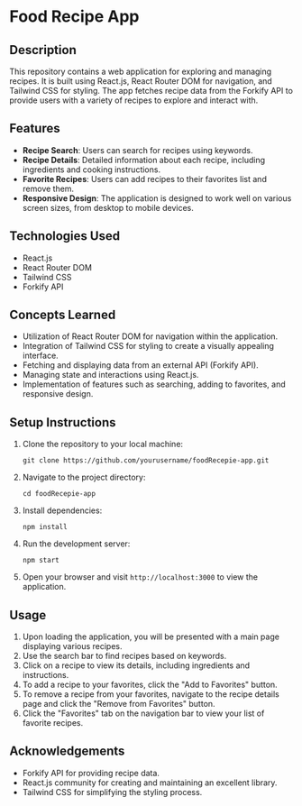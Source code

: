 # Food Recipe App

## Description

This repository contains a web application for exploring and managing recipes. It is built using React.js, React Router DOM for navigation, and Tailwind CSS for styling. The app fetches recipe data from the Forkify API to provide users with a variety of recipes to explore and interact with.

## Features

- **Recipe Search**: Users can search for recipes using keywords.
- **Recipe Details**: Detailed information about each recipe, including ingredients and cooking instructions.
- **Favorite Recipes**: Users can add recipes to their favorites list and remove them.
- **Responsive Design**: The application is designed to work well on various screen sizes, from desktop to mobile devices.

## Technologies Used

- React.js
- React Router DOM
- Tailwind CSS
- Forkify API
## Concepts Learned

- Utilization of React Router DOM for navigation within the application.
- Integration of Tailwind CSS for styling to create a visually appealing interface.
- Fetching and displaying data from an external API (Forkify API).
- Managing state and interactions using React.js.
- Implementation of features such as searching, adding to favorites, and responsive design.
## Setup Instructions

1. Clone the repository to your local machine:

    ```
    git clone https://github.com/yourusername/foodRecepie-app.git
    ```

2. Navigate to the project directory:

    ```
    cd foodRecepie-app
    ```

3. Install dependencies:

    ```
    npm install
    ```

4. Run the development server:

    ```
    npm start
    ```

5. Open your browser and visit `http://localhost:3000` to view the application.

## Usage

1. Upon loading the application, you will be presented with a main page displaying various recipes.
2. Use the search bar to find recipes based on keywords.
3. Click on a recipe to view its details, including ingredients and instructions.
4. To add a recipe to your favorites, click the "Add to Favorites" button.
5. To remove a recipe from your favorites, navigate to the recipe details page and click the "Remove from Favorites" button.
6. Click the "Favorites" tab on the navigation bar to view your list of favorite recipes.


## Acknowledgements

- Forkify API for providing recipe data.
- React.js community for creating and maintaining an excellent library.
- Tailwind CSS for simplifying the styling process.

